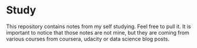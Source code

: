 # Study

This repository contains notes from my self studying. Feel free to pull it. It is important to notice that those notes are not mine, but they are coming from various courses from coursera, udacity or data science blog posts. 

 
